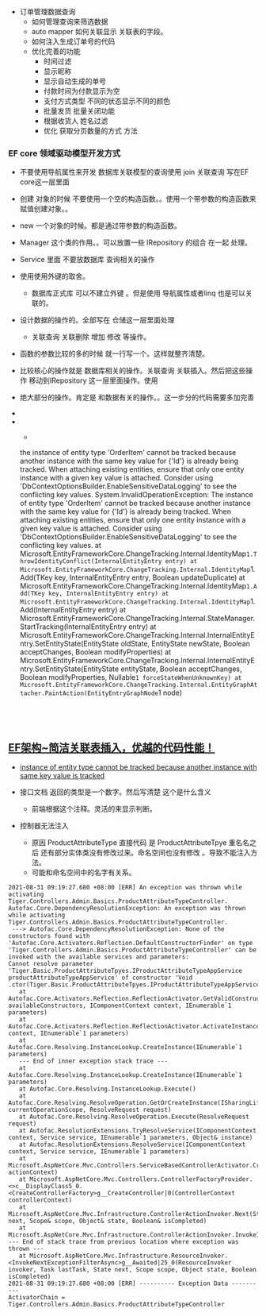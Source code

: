 - 订单管理数据查询
  - 如何管理查询来筛选数据
  - auto mapper 如何关联显示 关联表的字段。
  - 如何注入生成订单号的代码
  - 优化完善的功能
    - 时间过滤
    - 显示昵称
    - 显示自动生成的单号
    - 付款时间为付款显示为空
    - 支付方式类型 不同的状态显示不同的颜色
    - 批量发货 批量关闭功能
    - 根据收货人 姓名过滤
    - 优化 获取分页数量的方式 方法





### EF core 领域驱动模型开发方式

- 不要使用导航属性来开发 数据库关联模型的查询使用 join 关联查询 写在EF core这一层里面 
- 创建 对象的时候 不要使用一个空的构造函数。。使用一个带参数的构造函数来赋值创建对象。。
- new 一个对象的时候。都是通过带参数的构造函数。


- Manager 这个类的作用。。可以放置一些 IRepository 的组合 在一起 处理。
- Service 里面 不要放数据库 查询相关的操作
- 使用使用外键的取舍。

  - 数据库正式库 可以不建立外键 。但是使用 导航属性或者linq 也是可以关联的。
- 设计数据的操作的。全部写在 仓储这一层里面处理

  - 关联查询 关联删除 增加 修改 等操作。
- 函数的参数比较的多的时候 就一行写一个。这样就整齐清楚。
- 比较核心的操作就是 数据库相关的操作。关联查询 关联插入。然后把这些操作 移动到IRepository 这一层里面操作。使用
- 绝大部分的操作。肯定是 和数据有关的操作。。这一步分的代码需要多加完善




- 

- - ```
  the instance of entity type 'OrderItem' cannot be tracked because another instance with the same key value for {'Id'} is already being tracked. When attaching existing entities, ensure that only one entity instance with a given key value is attached. Consider using 'DbContextOptionsBuilder.EnableSensitiveDataLogging' to see the conflicting key values.
  System.InvalidOperationException: The instance of entity type 'OrderItem' cannot be tracked because another instance with the same key value for {'Id'} is already being tracked. When attaching existing entities, ensure that only one entity instance with a given key value is attached. Consider using 'DbContextOptionsBuilder.EnableSensitiveDataLogging' to see the conflicting key values.
     at Microsoft.EntityFrameworkCore.ChangeTracking.Internal.IdentityMap`1.ThrowIdentityConflict(InternalEntityEntry entry)
     at Microsoft.EntityFrameworkCore.ChangeTracking.Internal.IdentityMap`1.Add(TKey key, InternalEntityEntry entry, Boolean updateDuplicate)
     at Microsoft.EntityFrameworkCore.ChangeTracking.Internal.IdentityMap`1.Add(TKey key, InternalEntityEntry entry)
     at Microsoft.EntityFrameworkCore.ChangeTracking.Internal.IdentityMap`1.Add(InternalEntityEntry entry)
     at Microsoft.EntityFrameworkCore.ChangeTracking.Internal.StateManager.StartTracking(InternalEntityEntry entry)
     at Microsoft.EntityFrameworkCore.ChangeTracking.Internal.InternalEntityEntry.SetEntityState(EntityState oldState, EntityState newState, Boolean acceptChanges, Boolean modifyProperties)
     at Microsoft.EntityFrameworkCore.ChangeTracking.Internal.InternalEntityEntry.SetEntityState(EntityState entityState, Boolean acceptChanges, Boolean modifyProperties, Nullable`1 forceStateWhenUnknownKey)
     at Microsoft.EntityFrameworkCore.ChangeTracking.Internal.EntityGraphAttacher.PaintAction(EntityEntryGraphNode`1 node)
    ```
  ```
  
  ```



## [EF架构~简洁关联表插入，优越的代码性能！](https://www.cnblogs.com/lori/archive/2013/03/07/2947675.html)



-  [instance of entity type cannot be tracked because another instance with same key value is tracked](https://stackoverflow.com/questions/48202403/instance-of-entity-type-cannot-be-tracked-because-another-instance-with-same-key)



- 接口文档 返回的类型是一个数字。然后写清楚 这个是什么含义
  - 前端根据这个注释。灵活的来显示判断。

- 控制器无法注入
  - 原因 ProductAttributeType 直接代码 是 ProductAttributeTpye 重名名之后 还有部分实体类没有修改过来。命名空间也没有修改 。导致不能注入方法。
  - 可能和命名空间中的名字有关系。

```
2021-08-31 09:19:27.680 +08:00 [ERR] An exception was thrown while activating Tiger.Controllers.Admin.Basics.ProductAttributeTypeController.
Autofac.Core.DependencyResolutionException: An exception was thrown while activating Tiger.Controllers.Admin.Basics.ProductAttributeTypeController.
 ---> Autofac.Core.DependencyResolutionException: None of the constructors found with 'Autofac.Core.Activators.Reflection.DefaultConstructorFinder' on type 'Tiger.Controllers.Admin.Basics.ProductAttributeTypeController' can be invoked with the available services and parameters:
Cannot resolve parameter 'Tiger.Basic.ProductAttributeTpyes.IProductAttributeTypeAppService productAttributeTypeAppService' of constructor 'Void .ctor(Tiger.Basic.ProductAttributeTpyes.IProductAttributeTypeAppService)'.
   at Autofac.Core.Activators.Reflection.ReflectionActivator.GetValidConstructorBindings(ConstructorInfo[] availableConstructors, IComponentContext context, IEnumerable`1 parameters)
   at Autofac.Core.Activators.Reflection.ReflectionActivator.ActivateInstance(IComponentContext context, IEnumerable`1 parameters)
   at Autofac.Core.Resolving.InstanceLookup.CreateInstance(IEnumerable`1 parameters)
   --- End of inner exception stack trace ---
   at Autofac.Core.Resolving.InstanceLookup.CreateInstance(IEnumerable`1 parameters)
   at Autofac.Core.Resolving.InstanceLookup.Execute()
   at Autofac.Core.Resolving.ResolveOperation.GetOrCreateInstance(ISharingLifetimeScope currentOperationScope, ResolveRequest request)
   at Autofac.Core.Resolving.ResolveOperation.Execute(ResolveRequest request)
   at Autofac.ResolutionExtensions.TryResolveService(IComponentContext context, Service service, IEnumerable`1 parameters, Object& instance)
   at Autofac.ResolutionExtensions.ResolveService(IComponentContext context, Service service, IEnumerable`1 parameters)
   at Microsoft.AspNetCore.Mvc.Controllers.ServiceBasedControllerActivator.Create(ControllerContext actionContext)
   at Microsoft.AspNetCore.Mvc.Controllers.ControllerFactoryProvider.<>c__DisplayClass5_0.<CreateControllerFactory>g__CreateController|0(ControllerContext controllerContext)
   at Microsoft.AspNetCore.Mvc.Infrastructure.ControllerActionInvoker.Next(State& next, Scope& scope, Object& state, Boolean& isCompleted)
   at Microsoft.AspNetCore.Mvc.Infrastructure.ControllerActionInvoker.InvokeInnerFilterAsync()
--- End of stack trace from previous location where exception was thrown ---
   at Microsoft.AspNetCore.Mvc.Infrastructure.ResourceInvoker.<InvokeNextExceptionFilterAsync>g__Awaited|25_0(ResourceInvoker invoker, Task lastTask, State next, Scope scope, Object state, Boolean isCompleted)
2021-08-31 09:19:27.680 +08:00 [ERR] ---------- Exception Data ----------
ActivatorChain = Tiger.Controllers.Admin.Basics.ProductAttributeTypeController
```

